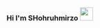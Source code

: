 ### Hi I'm SHohruhmirzo <img src="https://em-content.zobj.net/source/joypixels-animations/366/waving-hand_1f44b.gif" width="30px" >

<!--
**ShohruhmirzoDev/ShohruhmirzoDev** is a ✨ _special_ ✨ repository because its `README.md` (this file) appears on your GitHub profile.

Here are some ideas to get you started:

- 🔭 I’m currently working on ...
- 🌱 I’m currently learning ...
- 👯 I’m looking to collaborate on ...
- 🤔 I’m looking for help with ...
- 💬 Ask me about ...
- 📫 How to reach me: ...
- 😄 Pronouns: ...
- ⚡ Fun fact: ...
-->
